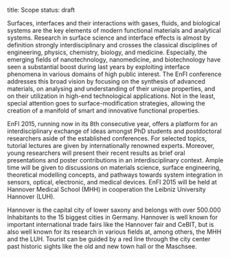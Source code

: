 title: Scope
status: draft

Surfaces, interfaces and their interactions with gases, fluids, and biological systems are the key elements of modern functional materials and analytical systems. Research in surface science and interface effects is almost by definition strongly interdisciplinary and crosses the classical disciplines of engineering, physics, chemistry, biology, and medicine. Especially, the emerging fields of nanotechnology, nanomedicine, and biotechnology have seen a substantial boost during last years by exploiting interface phenomena in various domains of high public interest. The EnFI conference addresses this broad vision by focusing on the synthesis of advanced materials, on analysing and understanding of their unique properties, and on their utilization in high-end technological applications. Not in the least, special attention goes to surface-modification strategies, allowing the creation of a manifold of smart and innovative functional properties.

EnFI 2015, running now in its 8th consecutive year, offers a platform for an interdisciplinary exchange of ideas amongst PhD students and postdoctoral researchers aside of the established conferences. For selected topics, tutorial lectures are given by internationally renowned experts. Moreover, young researchers will present their recent results as brief oral presentations and poster contributions in an interdisciplinary context. Ample time will be given to discussions on materials science, surface engineering, theoretical modelling concepts, and pathways towards system integration in sensors, optical, electronic, and medical devices. EnFI 2015 will be held at Hannover Medical School (MHH) in cooperation the Leibniz University Hannover (LUH).

Hannover is the capital city of lower saxony and belongs with over 500.000 Inhabitants to the 15 biggest cities in Germany. Hannover is well known for important international trade fairs like the Hannover fair and CeBIT, but is also well known for its research in various fields at, among others, the MHH and the LUH. Tourist can be guided by a red line through the city center past historic sights like the old and new town hall or the Maschsee.